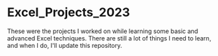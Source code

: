 # Excel_Projects_2023

These were the projects I worked on while learning some basic and advanced Excel techniques. There are still a lot of things I need to learn, and when I do, I'll update this repository.
